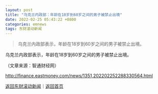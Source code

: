 ```yaml
---
layout: post
title: "乌克兰内政部：年龄在18岁到60岁之间的男子被禁止出境"
date: 2022-02-25 05:43:22 +0800
categories: emnews
tags: 东财滚动新闻
---
```

> 乌克兰内政部表示，年龄在18岁到60岁之间的男子被禁止出境。

<p>乌克兰内政部表示，年龄在18岁到60岁之间的男子被禁止出境。</p><p class="em_media">（文章来源：智通财经网）</p>

<http://finance.eastmoney.com/news/1351,202202252288330564.html>

[返回东财滚动新闻](//finews.withounder.com/emnews/)｜[返回首页](//finews.withounder.com/)